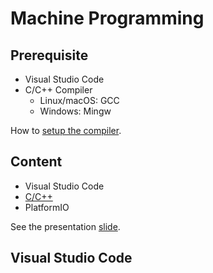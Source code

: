 # Machine Programming

## Prerequisite

- Visual Studio Code
- C/C++ Compiler
    - Linux/macOS: GCC
    - Windows: Mingw

How to [setup the compiler](./compiler-setup.md).

## Content

- Visual Studio Code
- [C/C++](./cpp)
- PlatformIO

See the presentation [slide](slide.html).

## Visual Studio Code
